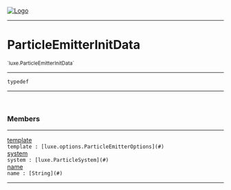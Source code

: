 
[![Logo](../../images/logo.png)](../../api/index.html)

---



<h1>ParticleEmitterInitData</h1>
<small>`luxe.ParticleEmitterInitData`</small>



---

`typedef`


---


&nbsp;
&nbsp;







<h3>Members</h3> <hr/><span class="member apipage">
                <a name="template"><a class="lift" href="#template">template</a></a><div class="clear"></div>
                <code class="signature apipage">template : [luxe.options.ParticleEmitterOptions](#)</code><br/></span>
            <span class="small_desc_flat"></span><span class="member apipage">
                <a name="system"><a class="lift" href="#system">system</a></a><div class="clear"></div>
                <code class="signature apipage">system : [luxe.ParticleSystem](#)</code><br/></span>
            <span class="small_desc_flat"></span><span class="member apipage">
                <a name="name"><a class="lift" href="#name">name</a></a><div class="clear"></div>
                <code class="signature apipage">name : [String](#)</code><br/></span>
            <span class="small_desc_flat"></span>








---

&nbsp;
&nbsp;
&nbsp;
&nbsp;
